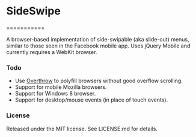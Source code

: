 # SideSwipe
===========

A browser-based implementation of side-swipable (aka slide-out) menus, similar to those seen in the Facebook mobile app. Uses jQuery Mobile and currently requires a WebKit browser.

### Todo

* Use [Overthrow](https://github.com/filamentgroup/Overthrow) to polyfill browsers without good overflow scrolling.
* Support for mobile Mozilla browsers.
* Support for Windows 8 browser.
* Support for desktop/mouse events (in place of touch events).

### License

Released under the MIT license. See LICENSE.md for details.

